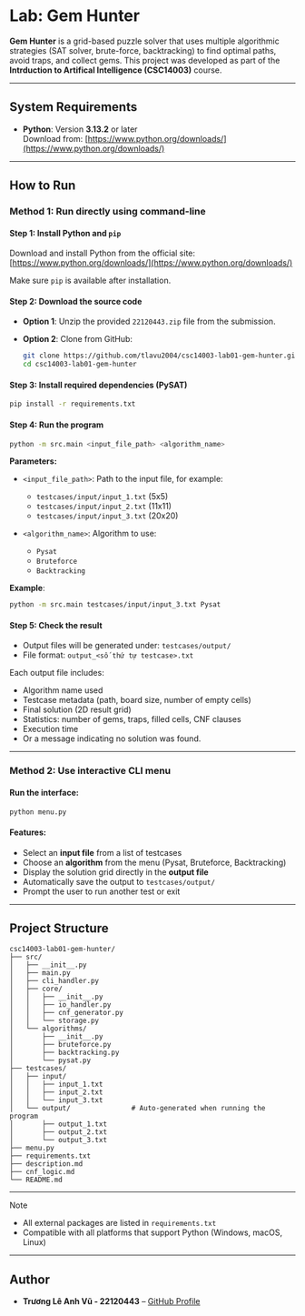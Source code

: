 # Lab: Gem Hunter

**Gem Hunter** is a grid-based puzzle solver that uses multiple algorithmic strategies (SAT solver, brute-force, backtracking) to find optimal paths, avoid traps, and collect gems. This project was developed as part of the **Intrduction to Artifical Intelligence (CSC14003)** course.

---

## System Requirements

- **Python**: Version **3.13.2** or later  
  Download from: [https://www.python.org/downloads/](https://www.python.org/downloads/)

---

## How to Run

### Method 1: **Run directly using command-line**

#### Step 1: Install Python and `pip`

Download and install Python from the official site: [https://www.python.org/downloads/](https://www.python.org/downloads/)

Make sure `pip` is available after installation.

#### Step 2: Download the source code

- **Option 1**: Unzip the provided `22120443.zip` file from the submission.
- **Option 2**: Clone from GitHub:

  ```bash
  git clone https://github.com/tlavu2004/csc14003-lab01-gem-hunter.git
  cd csc14003-lab01-gem-hunter
  ```

#### Step 3: Install required dependencies (PySAT)

```bash
pip install -r requirements.txt
```

#### Step 4: Run the program

```bash
python -m src.main <input_file_path> <algorithm_name>
```

**Parameters:**

- `<input_file_path>`: Path to the input file, for example:
  - `testcases/input/input_1.txt` (5x5)
  - `testcases/input/input_2.txt` (11x11)
  - `testcases/input/input_3.txt` (20x20)

- `<algorithm_name>`: Algorithm to use:
  - `Pysat`
  - `Bruteforce`
  - `Backtracking`

**Example**:

```bash
python -m src.main testcases/input/input_3.txt Pysat
```

#### Step 5: Check the result

- Output files will be generated under: `testcases/output/`
- File format: `output_<số thứ tự testcase>.txt`

Each output file includes:

- Algorithm name used
- Testcase metadata (path, board size, number of empty cells)
- Final solution (2D result grid)
- Statistics: number of gems, traps, filled cells, CNF clauses
- Execution time
- Or a message indicating no solution was found.

---

### Method 2: **Use interactive CLI menu**

#### Run the interface:

```bash
python menu.py
```

#### Features:

- Select an **input file** from a list of testcases
- Choose an **algorithm** from the menu (Pysat, Bruteforce, Backtracking)
- Display the solution grid directly in the **output file**
- Automatically save the output to `testcases/output/`
- Prompt the user to run another test or exit

---

## Project Structure

```
csc14003-lab01-gem-hunter/
├── src/                 
│   ├── __init__.py
│   ├── main.py  
│   ├── cli_handler.py   
│   ├── core/            
│   │   ├── __init__.py
│   │   ├── io_handler.py
│   │   ├── cnf_generator.py
│   │   └── storage.py
│   └── algorithms/      
│       ├── __init__.py
│       ├── bruteforce.py
│       ├── backtracking.py
│       └── pysat.py
├── testcases/ 
│   ├── input/      
│   │   ├── input_1.txt
│   │   ├── input_2.txt
│   │   └── input_3.txt
│   └── output/               # Auto-generated when running the program
│       ├── output_1.txt
│       ├── output_2.txt
│       └── output_3.txt
├── menu.py
├── requirements.txt
├── description.md
├── cnf_logic.md
└── README.md 
```

---

> [!Note]
> - All external packages are listed in `requirements.txt`
> - Compatible with all platforms that support Python (Windows, macOS, Linux)

---

## Author

- **Trương Lê Anh Vũ - 22120443** – [GitHub Profile](https://github.com/tlavu2004)